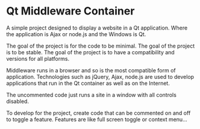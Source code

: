 # Qt Middleware Container

A simple project designed to display a website in a Qt application. Where the application is Ajax or node.js and the Windows is Qt.

The goal of the project is for the code to be minimal. 
The goal of the project is to be stable.
The goal of the project is to have a compatibility and versions for all platforms.

Middleware runs in a browser and so is the most compatible form of application. Technologies such as jQuery, Ajax, node.js are used to develop applications that run in the Qt container as well as on the Internet.

The uncommented code just runs a site in a window with all controls disabled.

To develop for the project, create code that can be commented on and off to toggle a feature. Features are like full screen toggle or context menu...
